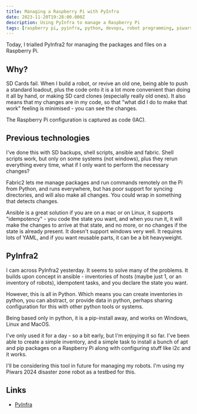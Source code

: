 ```yaml
---
title: Managing a Raspberry Pi with PyInfra
date: 2023-11-20T19:28:00.000Z
description: Using PyInfra to manage a Raspberry Pi
tags: [raspberry pi, pyinfra, python, devops, robot programming, piwars 2024]
---
```

Today, I trialled PyInfra2 for managing the packages and files on a Raspberry Pi.

## Why?

SD Cards fail. When I build a robot, or revive an old one, being able to push a standard loadout, plus the code onto it is a lot more convenient than doing it all by hand, or making SD card clones (especially really old ones). It also means that my changes are in my code, so that "what did I do to make that work" feeling is minimised - you can see the changes.

The Raspberry Pi configuration is captured as code (IAC).

## Previous technologies

I've done this with SD backups, shell scripts, ansible and fabric.
Shell scripts work, but only on some systems (not windows), plus they rerun everything every time, what if I only want to perform the necessary changes?

Fabric2 lets me manage packages and run commands remotely on the Pi from Python, and runs everywhere, but has poor support for syncing directories, and will also make all changes. You could wrap in something that detects changes.

Ansible is a great solution if you are on a mac or on Linux, it supports "idempotency" - you code the state you want, and when you run it, it will make the changes to arrive at that state, and no more, or no changes if the state is already present. It doesn't support windows very well. It requires lots of YAML, and if you want reusable parts, it can be a bit heavyweight.

## PyInfra2

I cam across PyInfra2 yesterday. It seems to solve many of the problems. It builds upon concept in ansible - inventories of hosts (maybe just 1, or an inventory of robots), idempotent tasks, and you declare the state you want.

However, this is all in Python. Which means you can create inventories in python, you can abstract, or provide data in python, perhaps sharing configuration for this with other python tools or systems.

Being based only in python, it is a pip-install away, and works on Windows, Linux and MacOS.

I've only used it for a day - so a bit early, but I'm enjoying it so far. I've been able to create a simple inventory, and a simple task to install a bunch of apt and pip packages on a Raspberry Pi along with configuring stuff like i2c and it works.

I'll be considering this tool in future for managing my robots. I'm using my Piwars 2024 disaster zone robot as a testbed for this.

## Links

- [PyInfra](https://docs.pyinfra.com/en/2.x/index.html)
